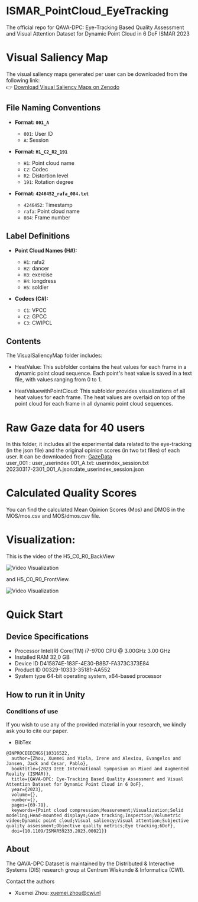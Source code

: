# ISMAR_PointCloud_EyeTracking
The official repo for QAVA-DPC: Eye-Tracking Based Quality Assessment and Visual Attention Dataset for Dynamic Point Cloud in 6 DoF ISMAR 2023
# Visual Saliency Map 
The visual saliency maps generated per user can be downloaded from the following link:  
👉 [Download Visual Saliency Maps on Zenodo](https://zenodo.org/records/10996417)

## File Naming Conventions

- **Format: `001_A`**
    
  - `001`: User ID  
  - `A`: Session

- **Format: `H1_C2_R2_191`**    
  - `H1`: Point cloud name  
  - `C2`: Codec   
  - `R2`: Distortion level  
  - `191`: Rotation degree

- **Format: `4246452_rafa_084.txt`**  
    
  - `4246452`: Timestamp  
  - `rafa`: Point cloud name  
  - `084`: Frame number

## Label Definitions

- **Point Cloud Names (H\#):**  
  - `H1`: rafa2  
  - `H2`: dancer  
  - `H3`: exercise  
  - `H4`: longdress  
  - `H5`: soldier

- **Codecs (C\#):**  
  - `C1`: VPCC  
  - `C2`: GPCC  
  - `C3`: CWIPCL

## Contents
The VisualSaliencyMap folder includes:
- HeatValue:
This subfolder contains the heat values for each frame in a dynamic point cloud sequence. Each point's heat value is saved in a text file, with values ranging from 0 to 1.

- HeatValuewithPointCloud:
This subfolder provides visualizations of all heat values for each frame. The heat values are overlaid on top of the point cloud for each frame in all dynamic point cloud sequences.

# Raw Gaze data for 40 users
In this folder, it includes all the experimental data related to the eye-tracking (in the json file) and the original opinion scores (in two txt files) of each user. It can be downloaded from: [GazeData](https://zenodo.org/records/10996417)  
user_001 : user_userindex
001_A.txt: userindex_session.txt  
20230317-2301_001_A.json:date_userindex_session.json

# Calculated Quality Scores
You can find the calculated Mean Opinion Scores (Mos) and DMOS in the MOS/mos.csv and MOS/dmos.csv file.


# Visualization:
This is the video of the H5_C0_R0_BackView  

![Video Visualization](https://github.com/cwi-dis/ISMAR_PointCloud_EyeTracking/blob/main/video/H5_C0_R0_BackView-ezgif.com-crop.gif)   



and H5_C0_R0_FrontView.  

![Video Visualization](https://github.com/cwi-dis/ISMAR_PointCloud_EyeTracking/blob/main/video/H5_C0_R0_FrontView-ezgif.com-crop.gif)  

# Quick Start
## Device Specifications
- Processor	Intel(R) Core(TM) i7-9700 CPU @ 3.00GHz   3.00 GHz
- Installed RAM	32,0 GB
- Device ID	D415874E-183F-4E30-B8B7-FA373C373E84
- Product ID	00329-10333-35181-AA552
- System type	64-bit operating system, x64-based processor
## How to run it in Unity



### Conditions of use

If you wish to use any of the provided material in your research, we kindly ask you to cite our paper.
- BibTex
```
@INPROCEEDINGS{10316522,
  author={Zhou, Xuemei and Viola, Irene and Alexiou, Evangelos and Jansen, Jack and Cesar, Pablo},
  booktitle={2023 IEEE International Symposium on Mixed and Augmented Reality (ISMAR)}, 
  title={QAVA-DPC: Eye-Tracking Based Quality Assessment and Visual Attention Dataset for Dynamic Point Cloud in 6 DoF}, 
  year={2023},
  volume={},
  number={},
  pages={69-78},
  keywords={Point cloud compression;Measurement;Visualization;Solid modeling;Head-mounted displays;Gaze tracking;Inspection;Volumetric video;Dynamic point cloud;Visual saliency;Visual attention;Subjective quality assessment;Objective quality metrics;Eye tracking;6DoF},
  doi={10.1109/ISMAR59233.2023.00021}}
```
## About 
The QAVA-DPC Dataset is maintained by the Distributed & Interactive Systems (DIS) research group at Centrum Wiskunde & Informatica (CWI).

Contact the authors
- Xuemei Zhou: xuemei.zhou@cwi.nl
